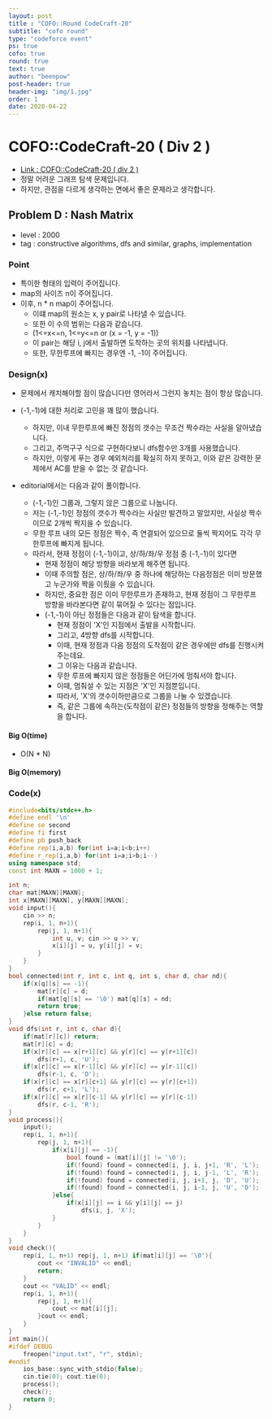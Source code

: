 ```yaml
---
layout: post
title : "COFO::Round CodeCraft-20"
subtitle: "cofo round"
type: "codeforce event"
ps: true
cofo: true
round: true
text: true
author: "beenpow"
post-header: true
header-img: "img/1.jpg"
order: 1
date: 2020-04-22
---
```

# COFO::CodeCraft-20 ( Div 2 )
- [Link : COFO::CodeCraft-20 ( div 2 )](https://codeforces.com/contest/1316/problem/D)
- 정말 어려운 그래프 탐색 문제입니다.
- 하지만, 관점을 다르게 생각하는 면에서 좋은 문제라고 생각합니다.

## Problem D : Nash Matrix

- level : 2000
- tag : constructive algorithms, dfs and similar, graphs, implementation

### Point
- 특이한 형태의 입력이 주어집니다.
- map의 사이즈 n이 주어집니다.
- 이후, n * n map이 주어집니다.
  - 이떄 map의 원소는 x, y pair로 나타낼 수 있습니다.
  - 또한 이 수의 범위는 다음과 같습니다.
  - (1<=x<=n, 1<=y<=n or (x = -1, y = -1))
  - 이 pair는 해당 i, j에서 출발하면 도착하는 곳의 위치를 나타냅니다.
  - 또한, 무한루프에 빠지는 경우엔 -1, -1이 주어집니다.

### Design(x)
- 문제에서 캐치해야할 점이 많습니다만 영어라서 그런지 놓치는 점이 항상 많습니다.
- (-1,-1)에 대한 처리로 고민을 꽤 많이 했습니다.
  - 하지만, 이내 무한루프에 빠진 정점의 갯수는 무조건 짝수라는 사실을 알아냈습니다.
  - 그리고, 주먹구구 식으로 구현하다보니 dfs함수만 3개를 사용했습니다.
  - 하지만, 이렇게 푸는 경우 예외처리를 확실히 하지 못하고, 이와 같은 강력한 문제에서 AC를 받을 수 없는 것 같습니다.

- editorial에서는 다음과 같이 풀이합니다.
  - (-1,-1)인 그룹과, 그렇지 않은 그룹으로 나눕니다.
  - 저는 (-1,-1)인 정점의 갯수가 짝수라는 사실만 발견하고 말았지만, 사실상 짝수이므로 2개씩 짝지을 수 있습니다.
  - 무한 루프 내의 모든 정점은 짝수, 즉 연결되어 있으므로 둘씩 짝지어도 각각 무한루프에 빠지게 됩니다.
  - 따라서, 현재 정점이 (-1,-1)이고, 상/하/좌/우 정점 중 (-1,-1)이 있다면
    - 현재 정점이 해당 방향을 바라보게 해주면 됩니다.
    - 이때 주의할 점은, 상/하/좌/우 중 하나에 해당하는 다음정점은 이미 방문했고 누군가와 짝을 이뤘을 수 있습니다.
    - 하지만, 중요한 점은 이미 무한루프가 존재하고, 현재 정점이 그 무한루프 방향을 바라본다면 같이 묶어질 수 있다는 점입니다.
    - (-1,-1)이 아닌 정점들은 다음과 같이 탐색을 합니다.
      - 현재 정점이 'X'인 지점에서 출발을 시작합니다.
      - 그리고, 4방향 dfs를 시작합니다.
      - 이때, 현재 정점과 다음 정점의 도착점이 같은 경우에만 dfs를 진행시켜주는데요.
      - 그 이유는 다음과 같습니다.
      - 무한 루프에 빠지지 않은 정점들은 어딘가에 멈춰서야 합니다.
      - 이때, 멈춰설 수 있는 지점은 'X'인 지점뿐입니다.
      - 따라서, 'X'의 갯수이하만큼으로 그룹을 나눌 수 있겠습니다.
      - 즉, 같은 그룹에 속하는(도착점이 같은) 정점들의 방향을 정해주는 역할을 합니다.


#### Big O(time)
- O(N * N)
#### Big O(memory)

### Code(x)

```cpp
#include<bits/stdc++.h>
#define endl '\n'
#define se second
#define fi first
#define pb push_back
#define rep(i,a,b) for(int i=a;i<b;i++)
#define r_rep(i,a,b) for(int i=a;i>b;i--)
using namespace std;
const int MAXN = 1000 + 1;

int n;
char mat[MAXN][MAXN];
int x[MAXN][MAXN], y[MAXN][MAXN];
void input(){
    cin >> n;
    rep(i, 1, n+1){
        rep(j, 1, n+1){
            int u, v; cin >> u >> v;
            x[i][j] = u, y[i][j] = v;
        }
    }
}
bool connected(int r, int c, int q, int s, char d, char nd){
    if(x[q][s] == -1){
        mat[r][c] = d;
        if(mat[q][s] == '\0') mat[q][s] = nd;
        return true;
    }else return false;
}
void dfs(int r, int c, char d){
    if(mat[r][c]) return;
    mat[r][c] = d;
    if(x[r][c] == x[r+1][c] && y[r][c] == y[r+1][c])
        dfs(r+1, c, 'U');
    if(x[r][c] == x[r-1][c] && y[r][c] == y[r-1][c])
        dfs(r-1, c, 'D');
    if(x[r][c] == x[r][c+1] && y[r][c] == y[r][c+1])
        dfs(r, c+1, 'L');
    if(x[r][c] == x[r][c-1] && y[r][c] == y[r][c-1])
        dfs(r, c-1, 'R');
}
void process(){
    input();
    rep(i, 1, n+1){
        rep(j, 1, n+1){
            if(x[i][j] == -1){
                bool found = (mat[i][j] != '\0');
                if(!found) found = connected(i, j, i, j+1, 'R', 'L');
                if(!found) found = connected(i, j, i, j-1, 'L', 'R');
                if(!found) found = connected(i, j, i+1, j, 'D', 'U');
                if(!found) found = connected(i, j, i-1, j, 'U', 'D');
            }else{
                if(x[i][j] == i && y[i][j] == j)
                    dfs(i, j, 'X');
            }
        }
    }
}
void check(){
    rep(i, 1, n+1) rep(j, 1, n+1) if(mat[i][j] == '\0'){
        cout << "INVALID" << endl;
        return;
    }
    cout << "VALID" << endl;
    rep(i, 1, n+1){
        rep(j, 1, n+1){
            cout << mat[i][j];
        }cout << endl;
    }
}
int main(){
#ifdef DEBUG
    freopen("input.txt", "r", stdin);
#endif
    ios_base::sync_with_stdio(false);
    cin.tie(0); cout.tie(0);
    process();
    check();
    return 0;
}
```
